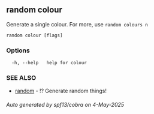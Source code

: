 ## random colour

Generate a single colour. For more, use `random colours n`

```
random colour [flags]
```

### Options

```
  -h, --help   help for colour
```

### SEE ALSO

* [random](random.md)	 - ⁉️ Generate random things!

###### Auto generated by spf13/cobra on 4-May-2025
